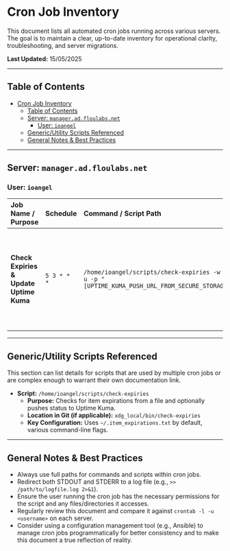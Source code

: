 # Cron Job Inventory

This document lists all automated cron jobs running across various servers. The goal is to maintain a clear, up-to-date inventory for operational clarity, troubleshooting, and server migrations.

**Last Updated:** 15/05/2025

---

## Table of Contents

- [Cron Job Inventory](#cron-job-inventory)
  - [Table of Contents](#table-of-contents)
  - [Server: `manager.ad.floulabs.net`](#server-manageradfloulabsnet)
    - [User: `ioangel`](#user-ioangel)
  - [Generic/Utility Scripts Referenced](#genericutility-scripts-referenced)
  - [General Notes \& Best Practices](#general-notes--best-practices)

---

## Server: `manager.ad.floulabs.net`

### User: `ioangel`

| Job Name / Purpose                      | Schedule    | Command / Script Path                                                                          | Log File(s)                             | Dependencies / Notes                                                                                                                                                                                                                                      | Last Reviewed |
| :-------------------------------------- | :---------- | :--------------------------------------------------------------------------------------------- | :-------------------------------------- | :-------------------------------------------------------------------------------------------------------------------------------------------------------------------------------------------------------------------------------------------------------- | :------------ |
| **Check Expiries & Update Uptime Kuma** | `5 3 * * *` | `/home/ioangel/scripts/check-expiries -w 7 -u -p "[UPTIME_KUMA_PUSH_URL_FROM_SECURE_STORAGE]"` | `/home/ioangel/logs/check-expiries.log` | `curl`, `jq`, Uptime Kuma instance at `manager.ad.floulabs.net`, `~/.item_expirations.txt` file, `/etc/logrotate.d/check-expiries` file. **Note: Uptime Kuma Push URL must be sourced securely (e.g., from 1Password via a helper script/env variable).** | 15/05/2025    |

---

## Generic/Utility Scripts Referenced

This section can list details for scripts that are used by multiple cron jobs or are complex enough to warrant their own documentation link.

- **Script:** `/home/ioangel/scripts/check-expiries`
  - **Purpose:** Checks for item expirations from a file and optionally pushes status to Uptime Kuma.
  - **Location in Git (if applicable):** `xdg_local/bin/check-expiries`
  - **Key Configuration:** Uses `~/.item_expirations.txt` by default, various command-line flags.

---

## General Notes & Best Practices

- Always use full paths for commands and scripts within cron jobs.
- Redirect both STDOUT and STDERR to a log file (e.g., `>> /path/to/logfile.log 2>&1`).
- Ensure the user running the cron job has the necessary permissions for the script and any files/directories it accesses.
- Regularly review this document and compare it against `crontab -l -u <username>` on each server.
- Consider using a configuration management tool (e.g., Ansible) to manage cron jobs programmatically for better consistency and to make this document a true reflection of reality.

